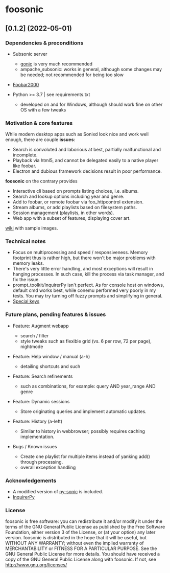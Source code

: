 # foosonic

## [0.1.2] (2022-05-01)


### Dependencies & preconditions

* Subsonic server
    * [gonic](https://github.com/sentriz/gonic) is very much recommended
    * ampache_subsonic: works in general, although some changes may be needed; not recommended for being too slow

* [Foobar2000](https://www.foobar2000.org/)

* Python >= 3.7 | see requirements.txt
    * developed on and for Windows, although should work fine on other OS with a few tweaks


### Motivation & core features

While modern desktop apps such as Sonixd look nice and work well enough, there are couple **issues**:
* Search is convoluted and laborious at best, partially malfunctional and incomplete.
* Playback via html5, and cannot be delegated easily to a native player like foobar.
* Electron and dubious framework decisions result in poor performance.

**foosonic** on the contrary provides
* Interactive cli based on prompts listing choices, i.e. albums.
* Search and lookup options including year and genre.
* Add to foobar, or remote foobar via foo_httpcontrol extension.
* Stream albums, or add playlists based on filesystem paths.
* Session management (playlists, in other words).
* Web app with a subset of features, displaying cover art.

[wiki](https://github.com/robot3498712/foosonic/wiki/foosonic-wiki) with sample images.


### Technical notes

* Focus on multiprocessing and speed / responsiveness. Memory footprint thus is rather high, but there won't be major problems with memory leaks.
* There's very little error handling, and most exceptions will result in hanging processes. In such case, kill the process via task manager, and fix the issue.
* prompt_toolkit/InquirerPy isn't perfect. As for console host on windows, default cmd works best, while conemu performed very poorly in my tests. You may try turning off fuzzy prompts and simplifying in general.
* [Special keys](https://python-prompt-toolkit.readthedocs.io/en/master/pages/advanced_topics/key_bindings.html#list-of-special-keys)


### Future plans, pending features & issues

* Feature: Augment webapp
    * search / filter
    * style tweaks such as flexible grid (vs. 6 per row, 72 per page), nightmode

* Feature: Help window / manual (a-h)
    * detailing shortcuts and such

* Feature: Search refinements
	* such as combinations, for example: query AND year_range AND genre

* Feature: Dynamic sessions
    * Store originating queries and implement automatic updates.

* Feature: History (a-left)
    * Similar to history in webbrowser; possibly requires caching implementation.

* Bugs / Known issues
    * Create one playlist for multiple items instead of yanking add() through processing.
    * overall exception handling


### Acknowledgements

* A modified version of [py-sonic](https://github.com/crustymonkey/py-sonic) is included.
* [InquirerPy](https://github.com/kazhala/InquirerPy)


### License

foosonic is free software: you can redistribute it and/or modify it under the terms of the GNU General Public License as published by the Free Software Foundation, either version 3 of the License, or (at your option) any later version.
foosonic is distributed in the hope that it will be useful, but WITHOUT ANY WARRANTY; without even the implied warranty of MERCHANTABILITY or FITNESS FOR A PARTICULAR PURPOSE. See the GNU General Public License for more details.
You should have received a copy of the GNU General Public License along with foosonic. If not, see <http://www.gnu.org/licenses/>
